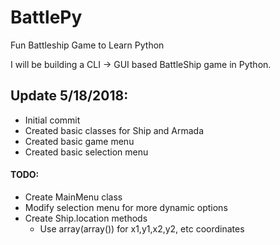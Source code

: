 # BattlePy
Fun Battleship Game to Learn Python

I will be building a CLI -> GUI based BattleShip game in Python.

## Update 5/18/2018:
* Initial commit
* Created basic classes for Ship and Armada
* Created basic game menu
* Created basic selection menu

#### TODO:
* Create MainMenu class
* Modify selection menu for more dynamic options
* Create Ship.location methods
  * Use array(array()) for x1,y1,x2,y2, etc coordinates
